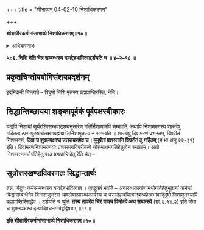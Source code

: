 +++
title = "श्रीभाष्यम् 04-02-10 निशाधिकरणम्"

+++


**श्रीशारीरकमीमांसाभाष्ये निशाधिकरणम्॥१०॥**

<details><summary>अधिकरणार्थः</summary>

विदुषः निशि मृतस्यापि ब्रह्मप्राप्तिः अवश्यम्भाविनी
</details>

**५०६. निशि नेति चेन्न सम्बन्धस्य यावद्देहभावित्वाद्दर्शयति च ॥ ४–२–१८ ॥**

## प्रकृतचिन्तोपयोगिसंशयप्रदर्शनम्

इदमिदानीं चिन्त्यते – विदुषो निशि मृतस्य ब्रह्मप्राप्तिरस्ति, नेति।

## सिद्धान्तिच्छायया शङ्कापूर्वकं पूर्वपक्षस्वीकारः

यद्यपि निशायां सूर्यरश्मिसम्भवाद्रश्म्यनुसारेण गतिर्निशायामपि सम्भवति; तथापि निशामरणस्य शास्त्रेषु गर्हितत्वात्परमपुरुषार्थलक्षणब्रह्मप्राप्तिर्निशामृतस्य न सम्भवति । शास्त्रेषु दिवामरणं प्रशस्तम्, विपरीतं निशामरणं, **दिवा च शुक्लपक्षश्च उत्तरायणमेव च। मुमूर्षतां प्रशस्तानि विपरीतं तु गर्हितम्** (म.भा.अनु.२२-३१) इति। दिवामरणनिशामरणयोः प्रशस्तत्वविपरीतत्वे चोत्तमाधमगतिहेतुत्वेन स्याताम्। अतो निशामरणमधोगतिहेतुत्वान्न ब्रह्मप्राप्तिहेतुरिति चेत् –

## सूत्रोत्तरखण्डविवरणतः सिद्धान्तार्थः

तन्न, विदुषः कर्मसम्बन्धस्य यावद्देहभावित्वात् । एतदुक्तं भवति – अनारब्धकार्याणामधोगतिहेतुभूतानां कर्मणां विद्यासम्बन्धेनैव विनाशादुत्तरेषां चाश्लेषात्प्रारब्धकार्यस्य च चरमदेहावधित्वाद्बन्धहेत्वभावाद्विदुषो निशामृतस्यापि ब्रह्मप्राप्तिस्सिद्धैव । दर्शयति च श्रुतिः **तस्य तावदेव चिरं यावन्न विमोक्ष्ये अथ सम्पत्स्ये** (छां.६.१४.२) इति दिवा च शुक्लपक्षश्च इत्यादिवचनमविद्वद्विषयम् ॥१८॥

**इति श्रीशारीरकमीमांसाभाष्ये निशाधिकरणम्॥१०॥**


